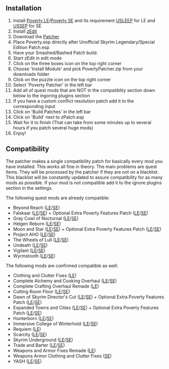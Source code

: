 ## Installation
1. Install [Poverty LE](https://www.nexusmods.com/skyrim/mods/96891)/[Poverty SE](https://www.nexusmods.com/skyrimspecialedition/mods/24712) and its requirement [USLEEP](https://www.nexusmods.com/skyrim/mods/71214) for LE and [USSEP](https://www.nexusmods.com/skyrimspecialedition/mods/266) for SE
2. Install [zEdit](https://github.com/z-edit/zedit/releases)
3. Download the [Patcher](https://github.com/Elscrux/Poverty-by-evrymetul-Automated-xEdit-zEdit-Patcher/releases)
4. Place Poverty.esp directly after Unofficial Skyrim Legendary/Special Edition Patch.esp
5. Have your Smashed/Bashed Patch build.
6. Start zEdit in edit mode
7. Click on the three boxes icon on the top right corner
8. Choose 'Install Module' and pick PovertyPatcher.zip from your downloads folder
9. Click on the puzzle icon on the top right corner
10. Select 'Poverty Patcher' in the left bar
11. Add all of quest mods that are NOT in the compatiblity section down below to the ingoring plugins section
12. If you have a custom conflict resolution patch add it to the corresponding input
13. Click on 'Build Patches' in the left bar
14. Click on 'Build' next to zPatch.esp
15. Wait for it to finish (That can take from some minutes up to several hours if you patch several huge mods)
16. Enjoy!

## Compatibility
The patcher makes a single compatibility patch for basically every mod you have installed. This works all fine in theory.
The main problems are quest items. They will be processed by the patcher if they are not on a blacklist.
This blacklist will be constantly updated to assure compatibility for as many mods as possible.
If your mod is not compatible add it to the ignore plugins section in the settings.

The following quest mods are already compatible:

* Beyond Reach ([LE](https://www.nexusmods.com/skyrim/mods/48467/)/[SE](https://www.nexusmods.com/skyrimspecialedition/mods/3008))
* Falskaar ([LE](https://www.nexusmods.com/skyrim/mods/37994/)/[SE](https://www.nexusmods.com/skyrimspecialedition/mods/2057)) + Optional Extra Poverty Features Patch ([LE](https://www.nexusmods.com/skyrim/mods/96891?tab=files)/[SE](https://www.nexusmods.com/skyrimspecialedition/mods/24712?tab=files))
* Gray Cowl of Nocturnal ([LE](https://www.nexusmods.com/skyrim/mods/64651)/[SE](https://www.nexusmods.com/skyrimspecialedition/mods/4509))
* Helgen Reborn ([LE](https://www.nexusmods.com/skyrim/mods/35841)/[SE](https://www.nexusmods.com/skyrimspecialedition/mods/5673))
* Moon and Star ([LE](https://www.nexusmods.com/skyrim/mods/52397)/[SE](https://www.nexusmods.com/skyrimspecialedition/mods/4301)) + Optional Extra Poverty Features Patch ([LE](https://www.nexusmods.com/skyrim/mods/96891?tab=files)/[SE](https://www.nexusmods.com/skyrimspecialedition/mods/24712?tab=files))
* Project AHO ([LE](https://www.nexusmods.com/skyrim/mods/90276/)/[SE](https://www.nexusmods.com/skyrimspecialedition/mods/15996))
* The Wheels of Lull ([LE](https://www.nexusmods.com/skyrim/mods/58672)/[SE](https://www.nexusmods.com/skyrimspecialedition/mods/748))
* Undeath ([LE](https://www.nexusmods.com/skyrim/mods/40607)/[SE](https://www.nexusmods.com/skyrimspecialedition/mods/6180))
* Vigilant ([LE](https://www.nexusmods.com/skyrim/mods/67103/)/[SE](https://www.nexusmods.com/skyrimspecialedition/mods/11849))
* Wyrmstooth ([LE](https://archive.org/details/Wyrmstooth1.17B)/[SE](https://archive.org/details/Wyrmstooth1.17BSSE))

The following mods are confirmed compatible as well:
* Clothing and Clutter Fixes ([LE](https://www.nexusmods.com/skyrim/mods/43053))
* Complete Alchemy and Cooking Overhaul ([LE](https://www.nexusmods.com/skyrim/mods/69306)/[SE](https://www.nexusmods.com/skyrimspecialedition/mods/19924))
* Complete Crafting Overhaul Remade ([LE](https://www.nexusmods.com/skyrim/mods/49791))
* Cutting Room Floor ([LE](https://www.nexusmods.com/skyrim/mods/47327)/[SE](https://www.nexusmods.com/skyrimspecialedition/mods/276/))
* Dawn of Skyrim Director's Cut ([LE](https://www.nexusmods.com/skyrim/mods/77794)/[SE](https://www.nexusmods.com/skyrimspecialedition/mods/9074)) + Optional Extra Poverty Features Patch ([LE](https://www.nexusmods.com/skyrim/mods/96891?tab=files)/[SE](https://www.nexusmods.com/skyrimspecialedition/mods/24712?tab=files))
* Expanded Towns and Cities ([LE](https://www.nexusmods.com/skyrim/mods/13608)/[SE](https://www.nexusmods.com/skyrimspecialedition/mods/13552)) + Optional Extra Poverty Features Patch ([LE](https://www.nexusmods.com/skyrim/mods/96891?tab=files)/[SE](https://www.nexusmods.com/skyrimspecialedition/mods/24712?tab=files))
* Hunterborn ([LE](https://www.nexusmods.com/skyrim/mods/33201/)/[SE](https://www.nexusmods.com/skyrimspecialedition/mods/7900))
* Immersive College of Winterhold ([LE](https://www.nexusmods.com/skyrim/mods/36849)/[SE](https://www.nexusmods.com/skyrimspecialedition/mods/17004))
* Requiem ([LE](https://www.nexusmods.com/skyrim/mods/19281))
* Scarcity ([LE](https://www.nexusmods.com/skyrim/mods/49496/)/[SE](https://www.nexusmods.com/skyrimspecialedition/mods/8647))
* Skyrim Underground ([LE](https://www.nexusmods.com/skyrim/mods/75004)/[SE](https://www.nexusmods.com/skyrimspecialedition/mods/131/))
* Trade and Barter ([LE](https://www.nexusmods.com/skyrim/mods/34612)/[SE](https://www.nexusmods.com/skyrimspecialedition/mods/23081))
* Weapons and Armor Fixes Remade ([LE](https://www.nexusmods.com/skyrim/mods/34093))
* Weapons Armor Clothing and Clutter Fixes ([SE](https://www.nexusmods.com/skyrimspecialedition/mods/18994))
* YASH ([LE](https://www.nexusmods.com/skyrim/mods/32562)/[SE](https://www.nexusmods.com/skyrimspecialedition/mods/2430))
